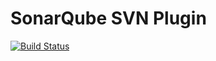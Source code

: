 # SonarQube SVN Plugin

[![Build Status](https://travis-ci.org/SonarCommunity/sonar-scm-svn.svg?branch=master)](https://travis-ci.org/SonarCommunity/sonar-scm-svn)
